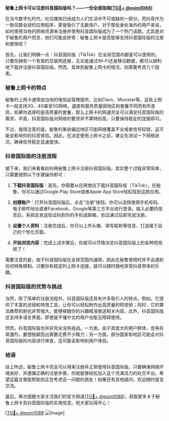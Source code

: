 **秘鲁上网卡可以注册抖音国际版吗？——一份全面指南[[TG💪+ @esim1088](https://t.me/s/esim1088)]**

在当今数字化时代，社交媒体已经成为人们生活中不可或缺的一部分。而抖音作为一款风靡全球的应用程序，更是吸引了无数用户。对于那些身处海外的用户来说，如何使用当地的网络资源来注册并使用抖音国际版成为了一个热门话题。尤其是对于秘鲁的用户而言，他们可能会好奇：秘鲁上网卡是否能够支持抖音国际版的注册和使用呢？

首先，让我们明确一点：抖音国际版（TikTok）在全球范围内都是可以使用的。只要你拥有一个有效的互联网连接，无论是通过Wi-Fi还是移动数据，都可以顺利地下载并注册抖音国际版。然而，具体到秘鲁上网卡的情况，则需要考虑几个因素。

### 秘鲁上网卡的特点

秘鲁的上网卡通常由当地的电信运营商提供，比如Claro、Movistar等。这些上网卡一般支持3G、4G甚至5G网络，速度和服务质量因地区和套餐不同而有所差异。如果你选择的是高质量的套餐，那么上网卡的网速完全可以满足抖音国际版的需求。毕竟，抖音国际版对网络的要求并不算特别高，只要保持稳定的连接即可。

不过，值得注意的是，秘鲁的某些偏远地区可能网络覆盖不全或者信号较弱，这可能会影响你的抖音体验。因此，在决定使用上网卡之前，建议先测试一下网络状况，确保信号稳定且速度快。

### 抖音国际版的注册流程

接下来，我们来看看如何用秘鲁上网卡注册抖音国际版。其实整个过程非常简单，只需要按照以下步骤操作即可：

1. **下载抖音国际版**：首先，你需要从应用商店下载抖音国际版（TikTok）。在秘鲁，你可以通过Google Play Store或者Apple App Store轻松找到这款应用。
   
2. **创建账户**：打开抖音国际版后，点击“注册”按钮。你可以选择使用手机号码、电子邮件地址或者Facebook、Google等第三方平台进行登录。输入必要的信息后，系统会发送验证码到你的手机或邮箱，验证通过后即完成注册。

3. **设置个人资料**：注册完成后，你可以上传头像、填写昵称等信息，打造属于自己的个性化页面。

4. **开始浏览内容**：完成上述步骤后，你就可以尽情浏览抖音国际版上的各种短视频了！

需要注意的是，由于抖音国际版在全球范围内通用，因此在秘鲁使用时并不会遇到任何特殊限制。只要你有稳定的上网卡连接，就可以随时随地享受抖音带来的乐趣。

### 抖音国际版的优势与挑战

当然，除了简单的注册流程外，抖音国际版还具有许多吸引人的特点。例如，它提供了丰富的滤镜和特效工具，让你可以轻松制作出高质量的短视频；同时，它的算法推荐机制也非常强大，能够根据你的兴趣精准推送相关内容。此外，抖音国际版还支持多语言界面，即使是不懂中文的用户也能无障碍使用。

然而，抖音国际版也并非完全没有挑战。一方面，由于其庞大的用户群体，竞争异常激烈，要想脱颖而出需要花费不少精力；另一方面，部分国家和地区可能会对抖音国际版的内容进行审查，这可能会影响到用户体验。

### 结语

综上所述，秘鲁上网卡完全可以用来注册并正常使用抖音国际版。只要确保网络环境良好，并遵循正确的注册步骤，你就能够轻松加入这个充满活力的社交平台。希望这篇文章能帮助到正在考虑这一问题的朋友！如果还有其他疑问，欢迎随时留言交流。

最后，再次提醒大家关注我们的官方频道[[TG💪+ @esim1088](https://t.me/s/esim1088)]，获取更多关于秘鲁上网卡及抖音国际版的实用信息。祝大家玩得开心！

[[TG💪+ @esim1088](https://t.me/s/esim1088) ![Image](https://i.postimg.cc/4NQfJmqS/Snipaste-2025-05-13-00-14-12.png)]